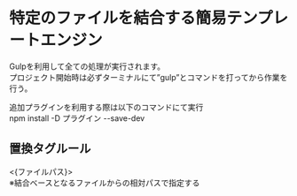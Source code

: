 # 特定のファイルを結合する簡易テンプレートエンジン

Gulpを利用して全ての処理が実行されます。  
プロジェクト開始時は必ずターミナルにて”gulp”とコマンドを打ってから作業を行う。  
  
追加プラグインを利用する際は以下のコマンドにて実行  
npm install -D プラグイン --save-dev

## 置換タグルール

<{ファイルパス}>  
※結合ベースとなるファイルからの相対パスで指定する
